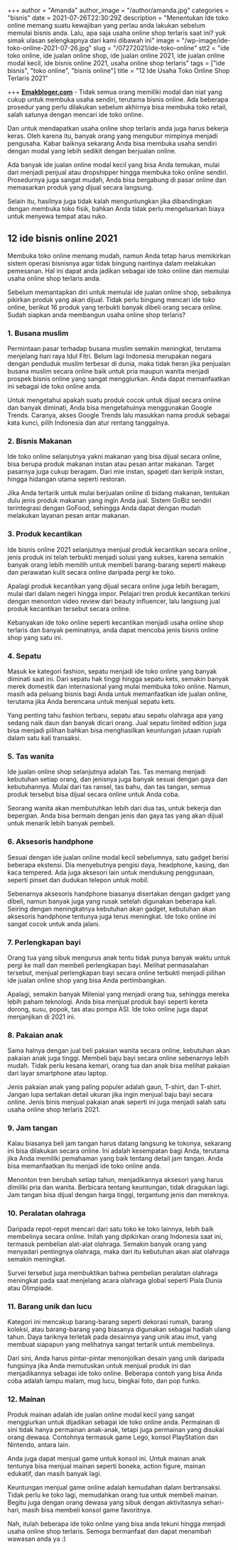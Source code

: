 +++
author = "Amanda"
author_image = "/author/amanda.jpg"
categories = "bisnis"
date = 2021-07-26T22:30:29Z
description = "Menentukan Ide toko online memang suatu kewajiban yang perlau anda lakukan sebelum memulai bisnis anda. Lalu, apa saja usaha online shop terlaris saat ini? yuk simak ulasan selengkapnya dari kami dibawah ini"
image = "/wp-image/ide-toko-online-2021-07-26.jpg"
slug = "/07272021/ide-toko-online"
stt2 = "ide toko online, ide jualan online shop, ide jualan online 2021, ide jualan online modal kecil, ide bisnis online 2021, usaha online shop terlaris"
tags = ["ide bisnis", "toko online", "bisnis online"]
title = "12 Ide Usaha Toko Online Shop Terlaris 2021"

+++
[**Emakbloger.com**](/) - Tidak semua orang memiliki modal dan niat yang cukup untuk membuka usaha sendiri, terutama bisnis online. Ada beberapa prosedur yang perlu dilakukan sebelum akhirnya bisa membuka toko retail, salah satunya dengan mencari ide toko online.

Dan untuk mendapatkan usaha online shop terlaris anda juga harus bekerja keras. Oleh karena itu, banyak orang yang mengubur mimpinya menjadi pengusaha. Kabar baiknya sekarang Anda bisa membuka usaha sendiri dengan modal yang lebih sedikit dengan berjualan online.

Ada banyak ide jualan online modal kecil yang bisa Anda temukan, mulai dari menjadi penjual atau dropshipper hingga membuka toko online sendiri. Prosedurnya juga sangat mudah, Anda bisa bergabung di pasar online dan memasarkan produk yang dijual secara langsung.

Selain itu, hasilnya juga tidak kalah menguntungkan jika dibandingkan dengan membuka toko fisik, bahkan Anda tidak perlu mengeluarkan biaya untuk menyewa tempat atau ruko.

## 12 ide bisnis online 2021

Membuka toko online memang mudah, namun Anda tetap harus memikirkan sistem operasi bisnisnya agar tidak bingung nantinya dalam melakukan pemesanan. Hal ini dapat anda jadikan sebagai ide toko online dan memulai usaha online shop terlaris anda.

Sebelum memantapkan diri untuk memulai ide jualan online shop, sebaiknya pikirkan produk yang akan dijual. Tidak perlu bingung mencari ide toko online, berikut 16 produk yang terbukti banyak dibeli orang secara online. Sudah siapkan anda membangun usaha online shop terlaris?

### 1. Busana muslim

Permintaan pasar terhadap busana muslim semakin meningkat, terutama menjelang hari raya Idul Fitri. Belum lagi Indonesia merupakan negara dengan penduduk muslim terbesar di dunia, maka tidak heran jika penjualan busana muslim secara online baik untuk pria maupun wanita menjadi prospek bisnis online yang sangat menggiurkan. Anda dapat memanfaatkan ini sebagai ide toko online anda.

Untuk mengetahui apakah suatu produk cocok untuk dijual secara online dan banyak diminati, Anda bisa mengetahuinya menggunakan Google Trends. Caranya, akses Google Trends lalu masukkan nama produk sebagai kata kunci, pilih Indonesia dan atur rentang tanggalnya.

### 2. Bisnis Makanan

Ide toko online selanjutnya yakni makanan yang bisa dijual secara online, bisa berupa produk makanan instan atau pesan antar makanan. Target pasarnya juga cukup beragam. Dari mie instan, spageti dan keripik instan, hingga hidangan utama seperti restoran.

Jika Anda tertarik untuk mulai berjualan online di bidang makanan, tentukan dulu jenis produk makanan yang ingin Anda jual. Sistem GoBiz sendiri terintegrasi dengan GoFood, sehingga Anda dapat dengan mudah melakukan layanan pesan antar makanan.

### 3. Produk kecantikan

Ide bisnis online 2021 selanjutnya menjual produk kecantikan secara online , jenis produk ini telah terbukti menjadi solusi yang sukses, karena semakin banyak orang lebih memilih untuk membeli barang-barang seperti makeup dan perawatan kulit secara online daripada pergi ke toko.

Apalagi produk kecantikan yang dijual secara online juga lebih beragam, mulai dari dalam negeri hingga impor. Pelajari tren produk kecantikan terkini dengan menonton video review dari beauty influencer, lalu langsung jual produk kecantikan tersebut secara online.

Kebanyakan ide toko online seperti kecantikan menjadi usaha online shop terlaris dan banyak peminatnya, anda dapat mencoba jenis bisnis online shop yang satu ini.

### 4. Sepatu

Masuk ke kategori fashion, sepatu menjadi ide toko online yang banyak diminati saat ini. Dari sepatu hak tinggi hingga sepatu kets, semakin banyak merek domestik dan internasional yang mulai membuka toko online. Namun, masih ada peluang bisnis bagi Anda untuk memanfaatkan ide jualan online, terutama jika Anda berencana untuk menjual sepatu kets.

Yang penting tahu fashion terbaru, sepatu atau sepatu olahraga apa yang sedang naik daun dan banyak dicari orang. Jual sepatu limited edition juga bisa menjadi pilihan bahkan bisa menghasilkan keuntungan jutaan rupiah dalam satu kali transaksi.

### 5. Tas wanita

Ide jualan online shop selanjutnya adalah Tas.  Tas memang menjadi kebutuhan setiap orang, dan jenisnya juga banyak sesuai dengan gaya dan kebutuhannya. Mulai dari tas ransel, tas bahu, dan tas tangan, semua produk tersebut bisa dijual secara online untuk Anda coba.

Seorang wanita akan membutuhkan lebih dari dua tas, untuk bekerja dan bepergian. Anda bisa bermain dengan jenis dan gaya tas yang akan dijual untuk menarik lebih banyak pembeli.

### 6. Aksesoris handphone

Sesuai dengan ide jualan online modal kecil sebelumnya, satu gadget berisi beberapa ekstensi. Dia menyebutnya pengisi daya, headphone, kasing, dan kaca tempered. Ada juga aksesori lain untuk mendukung penggunaan, seperti pinset dan dudukan telepon untuk mobil.

Sebenarnya aksesoris handphone biasanya disertakan dengan gadget yang dibeli, namun banyak juga yang rusak setelah digunakan beberapa kali. Seiring dengan meningkatnya kebutuhan akan gadget, kebutuhan akan aksesoris handphone tentunya juga terus meningkat. Ide toko online ini sangat cocok untuk anda jalani.

### 7. Perlengkapan bayi

Orang tua yang sibuk mengurus anak tentu tidak punya banyak waktu untuk pergi ke mall dan membeli perlengkapan bayi. Melihat permasalahan tersebut, menjual perlengkapan bayi secara online terbukti menjadi pilihan ide jualan online shop yang bisa Anda pertimbangkan.

Apalagi, semakin banyak Milenial yang menjadi orang tua, sehingga mereka lebih paham teknologi. Anda bisa menjual produk bayi seperti kereta dorong, susu, popok, tas atau pompa ASI. Ide toko online juga dapat menjanjikan di 2021 ini.

### 8. Pakaian anak

Sama halnya dengan jual beli pakaian wanita secara online, kebutuhan akan pakaian anak juga tinggi. Membeli baju bayi secara online sebenarnya lebih mudah. Tidak perlu kesana kemari, orang tua dan anak bisa melihat pakaian dari layar smartphone atau laptop.

Jenis pakaian anak yang paling populer adalah gaun, T-shirt, dan T-shirt. Jangan lupa sertakan detail ukuran jika ingin menjual baju bayi secara online. Jenis binis menjual pakaian anak seperti ini juga menjadi salah satu usaha online shop terlaris 2021.

### 9. Jam tangan

Kalau biasanya beli jam tangan harus datang langsung ke tokonya, sekarang ini bisa dilakukan secara online. Ini adalah kesempatan bagi Anda, terutama jika Anda memiliki pemahaman yang baik tentang detail jam tangan. Anda bisa memanfaatkan itu menjadi ide toko online anda.

Menonton tren berubah setiap tahun, menjadikannya aksesori yang harus dimiliki pria dan wanita. Berbicara tentang keuntungan, tidak diragukan lagi. Jam tangan bisa dijual dengan harga tinggi, tergantung jenis dan mereknya.

### 10. Peralatan olahraga

Daripada repot-repot mencari dari satu toko ke toko lainnya, lebih baik membelinya secara online. Inilah yang dipikirkan orang Indonesia saat ini, termasuk pembelian alat-alat olahraga. Semakin banyak orang yang menyadari pentingnya olahraga, maka dari itu kebutuhan akan alat olahraga semakin meningkat.

Survei tersebut juga membuktikan bahwa pembelian peralatan olahraga meningkat pada saat menjelang acara olahraga global seperti Piala Dunia atau Olimpiade.

### 11. Barang unik dan lucu

Kategori ini mencakup barang-barang seperti dekorasi rumah, barang koleksi, atau barang-barang yang biasanya digunakan sebagai hadiah ulang tahun. Daya tariknya terletak pada desainnya yang unik atau imut, yang membuat siapapun yang melihatnya sangat tertarik untuk membelinya.

Dari sini, Anda harus pintar-pintar menonjolkan desain yang unik daripada fungsinya jika Anda memutuskan untuk menjual produk ini dan menjadikannya sebagai ide toko online. Beberapa contoh yang bisa Anda coba adalah lampu malam, mug lucu, bingkai foto, dan pop funko.

### 12. Mainan

Produk mainan adalah ide jualan online modal kecil yang sangat menggiurkan untuk dijadikan sebagai ide toko online anda. Permainan di sini tidak hanya permainan anak-anak, tetapi juga permainan yang disukai orang dewasa. Contohnya termasuk game Lego, konsol PlayStation dan Nintendo, antara lain.

Anda juga dapat menjual game untuk konsol ini. Untuk mainan anak tentunya bisa menjual mainan seperti boneka, action figure, mainan edukatif, dan masih banyak lagi.

Keuntungan menjual game online adalah kemudahan dalam bertransaksi. Tidak perlu ke toko lagi, memudahkan orang tua untuk membeli mainan. Begitu juga dengan orang dewasa yang sibuk dengan aktivitasnya sehari-hari, masih bisa membeli konsol game favoritnya.

Nah, itulah beberapa ide toko online yang bisa anda tekuni hingga menjadi usaha online shop terlaris. Semoga bermanfaat dan dapat menambah wawasan anda ya :)